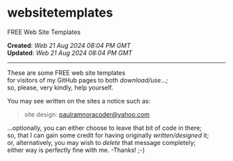 # websitetemplates  
FREE Web Site Templates  

**Created**: *Web 21 Aug 2024 08:04 PM GMT*  
**Updated**: *Web 21 Aug 2024 08:04 PM GMT*  

----

These are some FREE web site templates   
for visitors of my GitHub pages to both *download/use*...;     
so, please, very kindly, help yourself.  

You may see written on the sites a notice such as:    

> site design: paulramnoracoder@yahoo.com  

...optionally, you can either choose to leave that bit of code in there;      
so, that I can gain some credit for having originally *written/designed* it;      
or, alternatively, you may wish to *delete* that message completely;    
either way is perfectly fine with me. -Thanks! ;-)   

